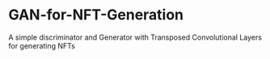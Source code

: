 # GAN-for-NFT-Generation
A simple discriminator and Generator with Transposed Convolutional Layers for generating NFTs
